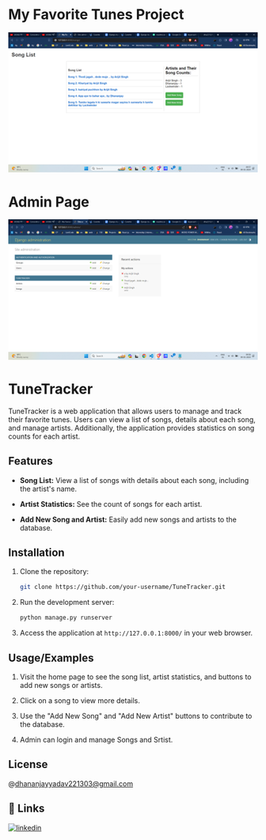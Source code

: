 # My Favorite Tunes Project

![Project Image](images/songlist.png)

# Admin Page
![Project Image](images/admin.png)


# TuneTracker

TuneTracker is a web application that allows users to manage and track their favorite tunes. Users can view a list of songs, details about each song, and manage artists. Additionally, the application provides statistics on song counts for each artist.

## Features

- **Song List:** View a list of songs with details about each song, including the artist's name.

- **Artist Statistics:** See the count of songs for each artist.

- **Add New Song and Artist:** Easily add new songs and artists to the database.
## Installation

1. Clone the repository:

    ```bash
    git clone https://github.com/your-username/TuneTracker.git
    ```




2. Run the development server:

    ```bash
    python manage.py runserver
    ```

5. Access the application at `http://127.0.0.1:8000/` in your web browser.
## Usage/Examples

1. Visit the home page to see the song list, artist statistics, and buttons to add new songs or artists.

2. Click on a song to view more details.

3. Use the "Add New Song" and "Add New Artist" buttons to contribute to the database.

4. Admin can login and manage Songs and Srtist.

 
## License
@dhananjayyadav221303@gmail.com

## 🔗 Links
[![linkedin](https://img.shields.io/badge/linkedin-0A66C2?style=for-the-badge&logo=linkedin&logoColor=white)](https://www.linkedin.com/in/iamdhananjay/) 
